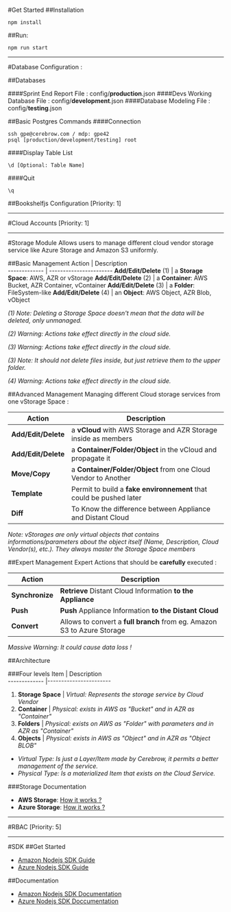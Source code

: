 #Get Started
##Installation
```
npm install
```

##Run:
```
npm run start
```
-----
#Database Configuration :

##Databases

####Sprint End Report
File : config/**production**.json
####Devs Working Database
File : config/**development**.json
####Database Modeling
File : config/**testing**.json

##Basic Postgres Commands
####Connection
```
ssh gpe@cerebrow.com / mdp: gpe42
psql [production/development/testing] root
```
####Display Table List
```
\d [Optional: Table Name]
```
####Quit
```
\q
```

##Bookshelfjs Configuration
[Priority: 1]

-----

#Cloud Accounts
[Priority: 1]

-----
#Storage Module
Allows users to manage different cloud vendor storage service like Azure Storage and Amazon S3 uniformly.

##Basic Management
Action        | Description           
------------- | -----------------------
**Add/Edit/Delete** (1) | a **Storage Space**: AWS, AZR or vStorage
**Add/Edit/Delete** (2) | a **Container**: AWS Bucket, AZR Container, vContainer
**Add/Edit/Delete** (3) | a **Folder**: FileSystem-like
**Add/Edit/Delete** (4) | an **Object**: AWS Object, AZR Blob, vObject

*(1) Note: Deleting a Storage Space doesn't mean that the data will be deleted, only unmanaged.*

*(2) Warning: Actions take effect directly in the cloud side.*

*(3) Warning: Actions take effect directly in the cloud side.*

*(3) Note: It should not delete files inside, but just retrieve them to the upper folder.*

*(4) Warning: Actions take effect directly in the cloud side.*

##Advanced Management
Managing different Cloud storage services from one vStorage Space :

Action        | Description           
------------- | -----------------------
**Add/Edit/Delete** | a **vCloud** with AWS Storage and AZR Storage inside as members
**Add/Edit/Delete** | a **Container/Folder/Object** in the vCloud and propagate it
**Move/Copy** | a **Container/Folder/Object** from one Cloud Vendor to Another
**Template** | Permit to build a **fake environnement** that could be pushed later
**Diff** | To Know the difference between Appliance and Distant Cloud

*Note: vStorages are only virtual objects that contains informations/parameters about the object itself (Name, Description, Cloud Vendor(s), etc.). They always master the Storage Space members*

##Expert Management
Expert Actions that should be **carefully** executed :

Action        | Description           
------------- | -----------------------
**Synchronize** | **Retrieve** Distant Cloud Information **to the Appliance**
**Push** | **Push** Appliance Information **to the Distant Cloud**
**Convert** | Allows to convert a **full branch** from eg. Amazon S3 to Azure Storage

*Massive Warning: It could cause data loss !*

##Architecture

###Four levels
Item          | Description           
------------- |-----------------------
1. **Storage Space** | *Virtual: Represents the storage service by Cloud Vendor*
2. **Container** | *Physical: exists in AWS as "Bucket" and in AZR as "Container"*
3. **Folders** | *Physical: exists on AWS as "Folder" with parameters and in AZR as "Container"*
4. **Objects** | *Physical: exists in AWS as "Object" and in AZR as "Object BLOB"*

* *Virtual Type:    Is just a Layer/Item made by Cerebrow, it permits a better management of the service.*
* *Physical Type:    Is a materialized Item that exists on the Cloud Service.*

###Storage Documentation
* **AWS Storage**:    [How it works ?](http://docs.aws.amazon.com/AmazonS3/latest/gsg/SigningUpforS3.html)
* **Azure Storage**:    [How it works ?](https://azure.microsoft.com/fr-fr/documentation/articles/storage-nodejs-how-to-use-blob-storage/)

-----
#RBAC
[Priority: 5]

-----
#SDK
##Get Started
* [Amazon Nodejs SDK Guide](http://docs.aws.amazon.com/AWSJavaScriptSDK/latest/)
* [Azure Nodejs SDK Guide](https://azure.microsoft.com/fr-fr/develop/nodej/)

##Documentation
* [Amazon Nodejs SDK Documentation](http://docs.aws.amazon.com/AWSJavaScriptSDK/latest/)
* [Azure Nodejs SDK Doccumentation](http://azure.github.io/azure-sdk-for-node/)

